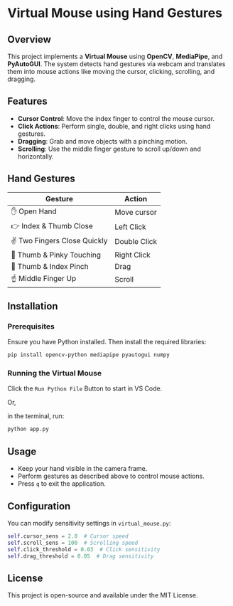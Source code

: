 # Virtual Mouse using Hand Gestures

## Overview
This project implements a **Virtual Mouse** using **OpenCV**, **MediaPipe**, and **PyAutoGUI**. The system detects hand gestures via webcam and translates them into mouse actions like moving the cursor, clicking, scrolling, and dragging.

## Features
- **Cursor Control**: Move the index finger to control the mouse cursor.
- **Click Actions**: Perform single, double, and right clicks using hand gestures.
- **Dragging**: Grab and move objects with a pinching motion.
- **Scrolling**: Use the middle finger gesture to scroll up/down and horizontally.

## Hand Gestures
| Gesture         | Action           |
|---------------|----------------|
| ✋ Open Hand  | Move cursor   |
| 👉 Index & Thumb Close  | Left Click   |
| ✌️ Two Fingers Close Quickly | Double Click  |
| 🤙 Thumb & Pinky Touching  | Right Click  |
| 🤏 Thumb & Index Pinch  | Drag  |
| ☝️ Middle Finger Up  | Scroll |

## Installation
### Prerequisites
Ensure you have Python installed. Then install the required libraries:
```sh
pip install opencv-python mediapipe pyautogui numpy
```

### Running the Virtual Mouse

Click the `Run Python File` Button to start in VS Code.

Or, 

in the terminal, run:

```sh
python app.py
```

## Usage
- Keep your hand visible in the camera frame.
- Perform gestures as described above to control mouse actions.
- Press `q` to exit the application.

## Configuration
You can modify sensitivity settings in `virtual_mouse.py`:
```python
self.cursor_sens = 2.0  # Cursor speed
self.scroll_sens = 100  # Scrolling speed
self.click_threshold = 0.03  # Click sensitivity
self.drag_threshold = 0.05  # Drag sensitivity
```

## License
This project is open-source and available under the MIT License.

